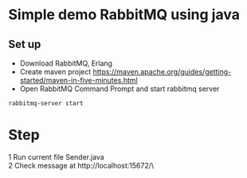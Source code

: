 # Simple demo RabbitMQ using java
## Set up
- Download RabbitMQ, Erlang
- Create maven project https://maven.apache.org/guides/getting-started/maven-in-five-minutes.html
- Open RabbitMQ Command Prompt and start rabbitmq server
```
rabbitmq-server start
```

# Step
  1 Run  current file Sender.java\
  2 Check message at http://localhost:15672/\
